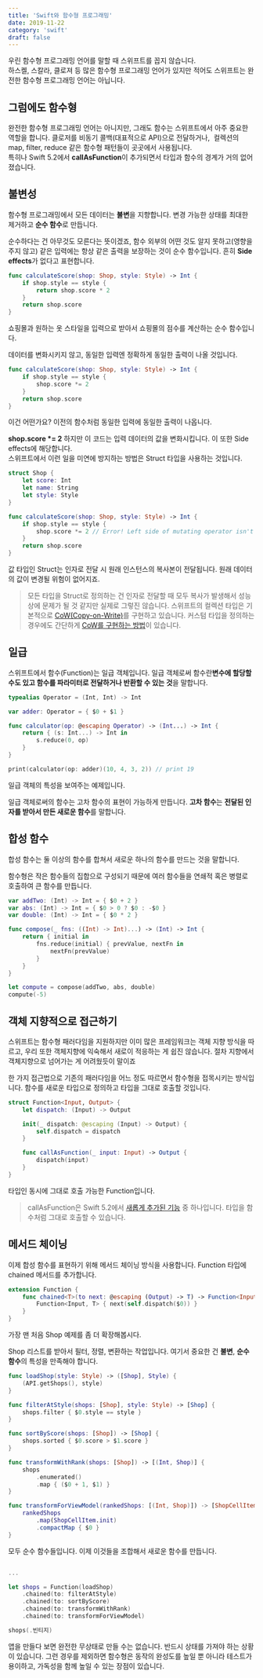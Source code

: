 ```yaml
---
title: 'Swift와 함수형 프로그래밍'
date: 2019-11-22
category: 'swift'
draft: false
---
```


우린 함수형 프로그래밍 언어를 말할 때 스위프트를 꼽지 않습니다.  
하스켈, 스칼라, 클로져 등 많은 함수형 프로그래밍 언어가 있지만 적어도 스위프트는 완전한 함수형 프로그래밍 언어는 아닙니다. 

## 그럼에도 함수형

완전한 함수형 프로그래밍 언어는 아니지만, 그래도 함수는 스위프트에서 아주 중요한 역할을 합니다. 클로저를 비동기 콜백(대표적으로 API)으로 전달하거나,  컬렉션의 map, filter, reduce 같은 함수형 패턴들이 곳곳에서 사용됩니다.  
특히나 Swift 5.2에서 **callAsFunction**이 추가되면서 타입과 함수의 경계가 거의 없어졌습니다.

## 불변성

함수형 프로그래밍에서 모든 데이터는 **불변**을 지향합니다. 변경 가능한 상태를 최대한 제거하고 **순수 함수**로 만듭니다.

순수하다는 건 아무것도 모른다는 뜻이겠죠, 함수 외부의 어떤 것도 알지 못하고(영향을 주지 않고) 같은 입력에는 항상 같은 출력을 보장하는 것이 순수 함수입니다. 흔히 **Side effects**가 없다고 표현합니다.

```swift
func calculateScore(shop: Shop, style: Style) -> Int {
    if shop.style == style {
        return shop.score * 2
    }
    return shop.score
}
```

쇼핑몰과 원하는 옷 스타일을 입력으로 받아서 쇼핑몰의 점수를 계산하는 순수 함수입니다.

데이터를 변화시키지 않고, 동일한 입력엔 정확하게 동일한 출력이 나올 것입니다.

```swift
func calculateScore(shop: Shop, style: Style) -> Int {
    if shop.style == style {
        shop.score *= 2
    }
    return shop.score
}
```

이건 어떤가요? 이전의 함수처럼 동일한 입력에 동일한 출력이 나옵니다.

**shop.score \*= 2** 하지만 이 코드는 입력 데이터의 값을 변화시킵니다. 이 또한 Side effects에 해당합니다.  
스위프트에서 이런 일을 미연에 방지하는 방법은 Struct 타입을 사용하는 것입니다.

```swift
struct Shop {
    let score: Int
    let name: String
    let style: Style
}

func calculateScore(shop: Shop, style: Style) -> Int {
    if shop.style == style {
        shop.score *= 2 // Error! Left side of mutating operator isn't mutable
    }
    return shop.score
}
```

값 타입인 Struct는 인자로 전달 시 원래 인스턴스의 복사본이 전달됩니다. 원래 데이터의 값이 변경될 위험이 없어지죠.

> 모든 타입을 Struct로 정의하는 건 인자로 전달할 때 모두 복사가 발생해서 성능상에 문제가 될 것 같지만 실제로 그렇진 않습니다. 스위프트의 컬렉션 타입은 기본적으로 [CoW(Copy-on-Write)](https://github.com/apple/swift/blob/master/docs/OptimizationTips.rst#advice-use-copy-on-write-semantics-for-large-values)를 구현하고 있습니다. 커스텀 타입을 정의하는 경우에도 간단하게 [CoW를 구현하는 방법](https://github.com/apple/swift/blob/master/docs/OptimizationTips.rst#advice-use-copy-on-write-semantics-for-large-values)이 있습니다.

## 일급

스위프트에서 함수(Function)는 일급 객체입니다. 일급 객체로써 함수란**변수에 할당할 수도 있고 함수를 파라미터로 전달하거나 반환할 수 있는 것**을 말합니다.

```swift
typealias Operator = (Int, Int) -> Int

var adder: Operator = { $0 + $1 }

func calculator(op: @escaping Operator) -> (Int...) -> Int {
    return { (s: Int...) -> Int in
        s.reduce(0, op)
    }
}

print(calculator(op: adder)(10, 4, 3, 2)) // print 19
```

일급 객체의 특성을 보여주는 예제입니다. 

일급 객체로써의 함수는 고차 함수의 표현이 가능하게 만듭니다. **고차 함수**는 **전달된 인자를 받아서 만든 새로운 함수**를 말합니다. 

## 합성 함수

합성 함수는 둘 이상의 함수를 합쳐서 새로운 하나의 함수를 만드는 것을 말합니다.

함수형은 작은 함수들의 집합으로 구성되기 때문에 여러 함수들을 연쇄적 혹은 병렬로 호출하여 큰 함수를 만듭니다. 

```swift
var addTwo: (Int) -> Int = { $0 + 2 }
var abs: (Int) -> Int = { $0 > 0 ? $0 : -$0 }
var double: (Int) -> Int = { $0 * 2 }

func compose(_ fns: ((Int) -> Int)...) -> (Int) -> Int {
    return { initial in
        fns.reduce(initial) { prevValue, nextFn in
            nextFn(prevValue)
        }
    }
}

let compute = compose(addTwo, abs, double)
compute(-5)
```

## 객체 지향적으로 접근하기

스위프트는 함수형 패러다임을 지원하지만 이미 많은 프레임워크는 객체 지향 방식을 따르고, 우리 또한 객체지향에 익숙해서 새로이 적응하는 게 쉽진 않습니다. 절차 지향에서 객체지향으로 넘어가는 게 어려웠듯이 말이죠

한 가지 접근법으로 기존의 패러다임을 어느 정도 따르면서 함수형을 접목시키는 방식입니다. 함수를 새로운 타입으로 정의하고 타입을 그대로 호출할 것입니다.

```swift
struct Function<Input, Output> {
    let dispatch: (Input) -> Output

    init(_ dispatch: @escaping (Input) -> Output) {
        self.dispatch = dispatch
    }

    func callAsFunction(_ input: Input) -> Output {
        dispatch(input)
    }
}
```

타입인 동시에 그대로 호출 가능한 Function입니다.

> callAsFunction은 Swift 5.2에서 [새롭게 추가된 기능](https://ksther.com/entry/swift-5-2) 중 하나입니다. 타입을 함수처럼 그대로 호출할 수 있습니다. 

## 메서드 체이닝

이제 합성 함수를 표현하기 위해 메서드 체이닝 방식을 사용합니다. Function 타입에 chained 메서드를 추가합니다.

```swift
extension Function {
    func chained<T>(to next: @escaping (Output) -> T) -> Function<Input, T> {
        Function<Input, T> { next(self.dispatch($0)) }
    }
}
```

가장 맨 처음 Shop 예제를 좀 더 확장해봅시다.

Shop 리스트를 받아서 필터, 정렬, 변환하는 작업입니다. 여기서 중요한 건 **불변**, **순수 함수**의 특성을 만족해야 합니다.

```swift
func loadShop(style: Style) -> ([Shop], Style) {
    (API.getShops(), style)
}

func filterAtStyle(shops: [Shop], style: Style) -> [Shop] {
    shops.filter { $0.style == style }
}

func sortByScore(shops: [Shop]) -> [Shop] {
    shops.sorted { $0.score > $1.score }
}

func transformWithRank(shops: [Shop]) -> [(Int, Shop)] {
    shops
        .enumerated()
        .map { ($0 + 1, $1) }
}

func transformForViewModel(rankedShops: [(Int, Shop)]) -> [ShopCellItem] {
    rankedShops
        .map(ShopCellItem.init)
        .compactMap { $0 }
}
```

모두 순수 함수들입니다. 이제 이것들을 조합해서 새로운 함수를 만듭니다.

```swift

...

let shops = Function(loadShop)
    .chained(to: filterAtStyle)
    .chained(to: sortByScore)
    .chained(to: transformWithRank)
    .chained(to: transformForViewModel)

shops(.빈티지)
```

앱을 만들다 보면 완전한 무상태로 만들 수는 없습니다. 반드시 상태를 가져야 하는 상황이 있습니다. 그런 경우를 제외하면 함수형은 동작의 완성도를 높일 뿐 아니라 테스트가 용이하고, 가독성을 함께 높일 수 있는 장점이 있습니다.
